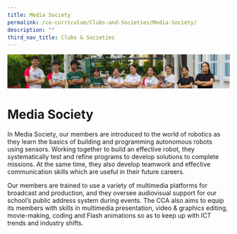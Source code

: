 ```yaml
---
title: Media Society
permalink: /co-curriculum/Clubs-and-Societies/Media-Society/
description: ""
third_nav_title: Clubs & Societies
---
```

![](/images/CCA/Collage-club.jpg)

Media Society
=============

In Media Society, our members are introduced to the world of robotics as they learn the basics of building and programming autonomous robots using sensors. Working together to build an effective robot, they systematically test and refine programs to develop solutions to complete missions. At the same time, they also develop teamwork and effective communication skills which are useful in their future careers.&nbsp;

  

Our members are trained to use a variety of multimedia platforms for broadcast and production, and they oversee audiovisual support for our school’s public address system during events. The CCA also aims to equip its members with skills in multimedia presentation, video &amp; graphics editing, movie-making, coding and Flash animations so as to keep up with ICT trends and industry shifts.